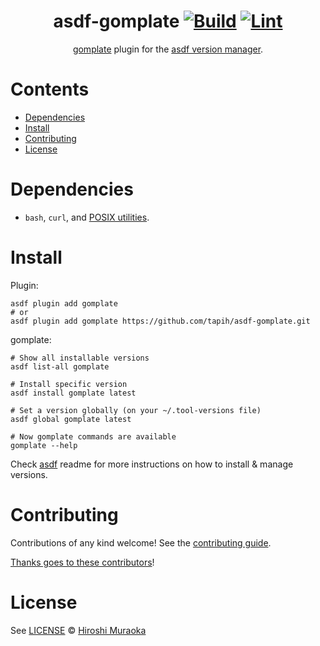 <div align="center">

# asdf-gomplate [![Build](https://github.com/tapih/asdf-gomplate/actions/workflows/build.yml/badge.svg)](https://github.com/tapih/asdf-gomplate/actions/workflows/build.yml) [![Lint](https://github.com/tapih/asdf-gomplate/actions/workflows/lint.yml/badge.svg)](https://github.com/tapih/asdf-gomplate/actions/workflows/lint.yml)

[gomplate](https://github.com/hairyhenderson/gomplate) plugin for the [asdf version manager](https://asdf-vm.com).

</div>

# Contents

- [Dependencies](#dependencies)
- [Install](#install)
- [Contributing](#contributing)
- [License](#license)

# Dependencies

- `bash`, `curl`, and [POSIX utilities](https://pubs.opengroup.org/onlinepubs/9699919799/idx/utilities.html).

# Install

Plugin:

```shell
asdf plugin add gomplate
# or
asdf plugin add gomplate https://github.com/tapih/asdf-gomplate.git
```

gomplate:

```shell
# Show all installable versions
asdf list-all gomplate

# Install specific version
asdf install gomplate latest

# Set a version globally (on your ~/.tool-versions file)
asdf global gomplate latest

# Now gomplate commands are available
gomplate --help
```

Check [asdf](https://github.com/asdf-vm/asdf) readme for more instructions on how to
install & manage versions.

# Contributing

Contributions of any kind welcome! See the [contributing guide](contributing.md).

[Thanks goes to these contributors](https://github.com/tapih/asdf-gomplate/graphs/contributors)!

# License

See [LICENSE](LICENSE) © [Hiroshi Muraoka](https://github.com/tapih/)
